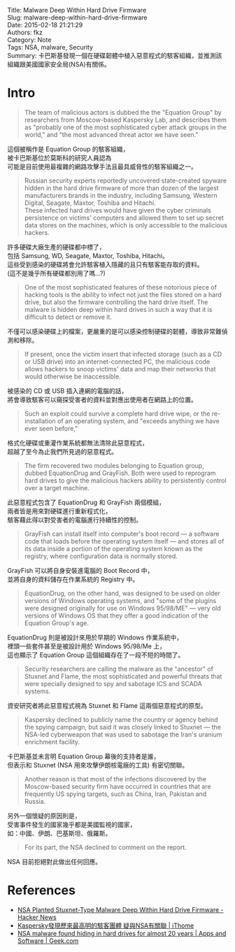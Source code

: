 Title: Malware Deep Within Hard Drive Firmware  
Slug: malware-deep-within-hard-drive-firmware  
Date: 2015-02-18 21:21:29  
Authors: fkz  
Category: Note  
Tags: NSA, malware, Security  
Summary: 卡巴斯基發現一個在硬碟韌體中植入惡意程式的駭客組織，並推測該組織跟美國國家安全局(NSA)有關係。  
  
  
# Intro  
  
> The team of malicious actors is dubbed the the "Equation Group" by researchers from Moscow-based Kaspersky Lab, and describes them as "probably one of the most sophisticated cyber attack groups in the world," and "the most advanced threat actor we have seen."  
  
這個被稱作是 Equation Group 的駭客組織，  
被卡巴斯基位於莫斯科的研究人員認為  
可能是目前使用最複雜的網路攻擊手法且最具威脅性的駭客組織之一。  
  
> Russian security experts reportedly uncovered state-created spyware hidden in the hard drive firmware of more than dozen of the largest manufacturers brands in the industry, including Samsung, Western Digital, Seagate, Maxtor, Toshiba and Hitachi.  
These infected hard drives would have given the cyber criminals persistence on victims' computers and allowed them to set up secret data stores on the machines, which is only accessible to the malicious hackers.  
  
許多硬碟大廠生產的硬碟都中標了，  
包括 Samsung, WD, Seagate, Maxtor, Toshiba, Hitachi。  
這些受到感染的硬碟將會允許駭客植入隱藏的且只有駭客能存取的資料。  
(這不是幾乎所有硬碟都別用了嗎...?)  
  
> One of the most sophisticated features of these notorious piece of hacking tools is the ability to infect not just the files stored on a hard drive, but also the firmware controlling the hard drive itself. The malware is hidden deep within hard drives in such a way that it is difficult to detect or remove it.  
  
不僅可以感染硬碟上的檔案，更嚴重的是可以感染控制硬碟的韌體，導致非常難偵測和移除。  
  
> If present, once the victim insert that infected storage (such as a CD or USB drive) into an internet-connected PC, the malicious code allows hackers to snoop victims' data and map their networks that would otherwise be inaccessible.  
  
被感染的 CD 或 USB 插入連網的電腦的話，  
將會導致駭客可以窺探受害者的資料並對應出使用者在網路上的位置。  
  
> Such an exploit could survive a complete hard drive wipe, or the re-installation of an operating system, and "exceeds anything we have ever seen before,"  
  
格式化硬碟或重灌作業系統都無法清除此惡意程式，  
超越了至今為止我們所見過的惡意程式。  
  
> The firm recovered two modules belonging to Equation group, dubbed EquationDrug and GrayFish. Both were used to reprogram hard drives to give the malicious hackers ability to persistently control over a target machine.  
  
此惡意程式包含了 EquationDrug 和 GrayFish 兩個模組，  
兩者皆是用來對硬碟進行重新程式化，  
駭客藉此得以對受害者的電腦進行持續性的控制。  
  
> GrayFish can install itself into computer's boot record — a software code that loads before the operating system itself — and stores all of its data inside a portion of the operating system known as the registry, where configuration data is normally stored.  
  
GrayFish 可以將自身安裝進電腦的 Boot Record 中，  
並將自身的資料儲存在作業系統的 Registry 中。  
  
> EquationDrug, on the other hand, was designed to be used on older versions of Windows operating systems, and "some of the plugins were designed originally for use on Windows 95/98/ME" — very old versions of Windows OS that they offer a good indication of the Equation Group's age.  
  
EquationDrug 則是被設計來用於早期的 Windows 作業系統中，  
裡頭一些套件甚至是被設計用於 Windows 95/98/Me 上，  
這也顯示了 Equation Group 這個組織存在了一段不短的時間了。  
  
> Security researchers are calling the malware as the "ancestor" of Stuxnet and Flame, the most sophisticated and powerful threats that were specially designed to spy and sabotage ICS and SCADA systems.  
  
資安研究者將此惡意程式視為 Stuxnet 和 Flame 這兩個惡意程式的原型。  
  
> Kaspersky declined to publicly name the country or agency behind the spying campaign, but said it was closely linked to Stuxnet — the NSA-led cyberweapon that was used to sabotage the Iran's uranium enrichment facility.  
  
卡巴斯基並未言明 Equation Group 幕後的支持者是誰，  
但表示和 Stuxnet (NSA 用來攻擊伊朗核電廠的工具) 有密切關聯。  
  
> Another reason is that most of the infections discovered by the Moscow-based security firm have occurred in countries that are frequently US spying targets, such as China, Iran, Pakistan and Russia.  
  
另外一個懷疑的原因則是，  
受害事件發生的國家幾乎都是美國監視的國家，  
如：中國、伊朗、巴基斯坦、俄羅斯。  
  
> For its part, the NSA declined to comment on the report.  
  
NSA 目前拒絕對此做出任何回應。  
  
# References  
  
+ [NSA Planted Stuxnet-Type Malware Deep Within Hard Drive Firmware - Hacker News](http://thehackernews.com/2015/02/hard-drive-firmware-hacking.html)  
+ [Kaspersky發現歷來最高明的駭客團體 疑與NSA有關聯 | iThome](http://www.ithome.com.tw/news/94142)  
+ [NSA malware found hiding in hard drives for almost 20 years | Apps and Software | Geek.com](http://www.geek.com/apps/nsa-malware-found-hiding-in-hard-drives-for-almost-20-years-1615949/)  
  
